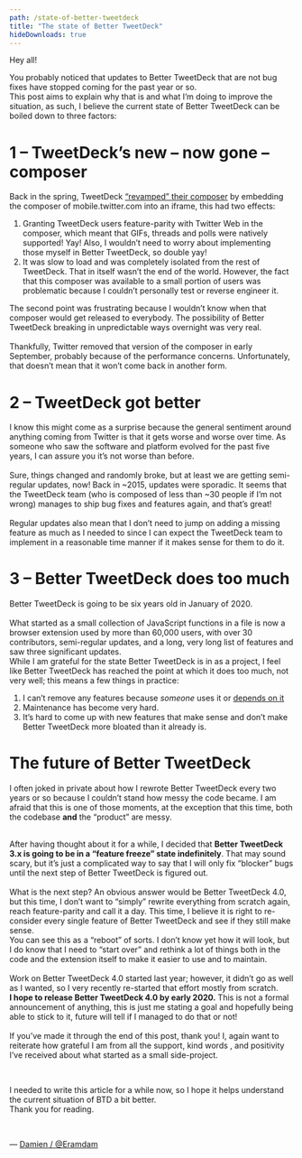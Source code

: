 ```yaml
---
path: /state-of-better-tweetdeck
title: "The state of Better TweetDeck"
hideDownloads: true
---
```

Hey all!

You probably noticed that updates to Better TweetDeck that are not bug fixes have stopped coming for the past year or so. <br/>
This post aims to explain why that is and what I’m doing to improve the situation, as such, I believe the current state of Better TweetDeck can be boiled down to three factors:

# 1 – TweetDeck’s new – now gone – composer
Back in the spring, TweetDeck  [“revamped” their composer](https://twitter.com/tweetdeck/status/1129478787664683009?lang=en)  by embedding the composer of mobile.twitter.com into an iframe, this had two effects:
1. Granting TweetDeck users feature-parity with Twitter Web in the composer, which meant that GIFs, threads and polls were natively supported! Yay! Also, I wouldn’t need to worry about implementing those myself in Better TweetDeck, so double yay!
2. It was slow to load and was completely isolated from the rest of TweetDeck. That in itself wasn’t the end of the world. However, the fact that this composer was available to a small portion of users was problematic because I couldn’t personally test or reverse engineer it.

The second point was frustrating because I wouldn’t know when that composer would get released to everybody. The possibility of Better TweetDeck breaking in unpredictable ways overnight was very real.
<br/><br/>
Thankfully, Twitter removed that version of the composer in early September, probably because of the performance concerns. Unfortunately, that doesn’t mean that it won’t come back in another form.



# 2 – TweetDeck got better
I know this might come as a surprise because the general sentiment around anything coming from Twitter is that it gets worse and worse over time. As someone who saw the software and platform evolved for the past five years, I can assure you it’s not worse than before.
<br/><br/>
Sure, things changed and randomly broke, but at least we are getting semi-regular updates, now! Back in ~2015, updates were sporadic.
It seems that the TweetDeck team (who is composed of less than ~30 people if I’m not wrong) manages to ship bug fixes and features again, and that’s great!
<br/><br/>
Regular updates also mean that I don’t need to jump on adding a missing feature as much as I needed to since I can expect the TweetDeck team to implement in a reasonable time manner if it makes sense for them to do it.



# 3 – Better TweetDeck does too much
Better TweetDeck is going to be six years old in January of 2020.
<br/><br/>
What started as a small collection of JavaScript functions in a file is now a browser extension used by more than 60,000 users, with over 30 contributors, semi-regular updates, and a long, very long list of features and saw three significant updates.
<br/>
While I am grateful for the state Better TweetDeck is in as a project, I feel like Better TweetDeck has reached the point at which it does too much, not very well; this means a few things in practice:

1. I can’t remove any features because _someone_ uses it or  [depends on it](https://xkcd.com/1172/) 
2. Maintenance has become very hard.
3. It’s hard to come up with new features that make sense and don’t make Better TweetDeck more bloated than it already is.


# The future of Better TweetDeck

I often joked in private about how I rewrote Better TweetDeck every two years or so because I couldn’t stand how messy the code became. I am afraid that this is one of those moments, at the exception that this time, both the codebase **and** the “product” are messy.
<br/><br/>

After having thought about it for a while, I decided that **Better TweetDeck 3.x is going to be in a “feature freeze” state indefinitely**. That may sound scary, but it’s just a complicated way to say that I will only fix “blocker” bugs until the next step of Better TweetDeck is figured out.
<br/><br/>
What is the next step? An obvious answer would be Better TweetDeck 4.0, but this time, I don’t want to “simply” rewrite everything from scratch again, reach feature-parity and call it a day. This time, I believe it is right to re-consider every single feature of Better TweetDeck and see if they still make sense.
<br/>
You can see this as a “reboot” of sorts. I don’t know yet how it will look, but I do know that I need to “start over” and rethink a lot of things both in the code and the extension itself to make it easier to use and to maintain.
<br/><br/>
Work on Better TweetDeck 4.0 started last year; however, it didn’t go as well as I wanted, so I very recently re-started that effort mostly from scratch.
<br/>
**I hope to release Better TweetDeck 4.0 by early 2020.** This is not a formal announcement of anything, this is just me stating a goal and hopefully being able to stick to it, future will tell if I managed to do that or not!
<br/><br/>
If you’ve made it through the end of this post, thank you!
I, again want to reiterate how grateful I am from all the support, kind words , and positivity I’ve received about what started as a small side-project.

<br/>

I needed to write this article for a while now, so I hope it helps understand the current situation of BTD a bit better. <br/>
Thank you for reading.

<br/>

— [Damien / @Eramdam](https://twitter.com/Eramdam)